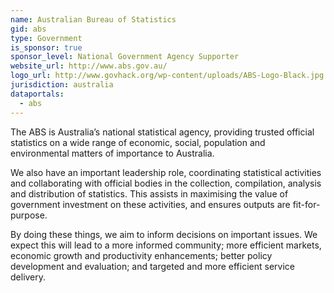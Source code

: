 ```yaml
---
name: Australian Bureau of Statistics
gid: abs
type: Government
is_sponsor: true
sponsor_level: National Government Agency Supporter
website_url: http://www.abs.gov.au/
logo_url: http://www.govhack.org/wp-content/uploads/ABS-Logo-Black.jpg
jurisdiction: australia
dataportals:
  - abs
---
```


The ABS is Australia’s national statistical agency, providing trusted official statistics on a wide range of economic, social, population and environmental matters of importance to Australia.

We also have an important leadership role, coordinating statistical activities and collaborating with official bodies in the collection, compilation, analysis and distribution of statistics. This assists in maximising the value of government investment on these activities, and ensures outputs are fit-for-purpose.

By doing these things, we aim to inform decisions on important issues. We expect this will lead to a more informed community; more efficient markets, economic growth and productivity enhancements; better policy development and evaluation; and targeted and more efficient service delivery.